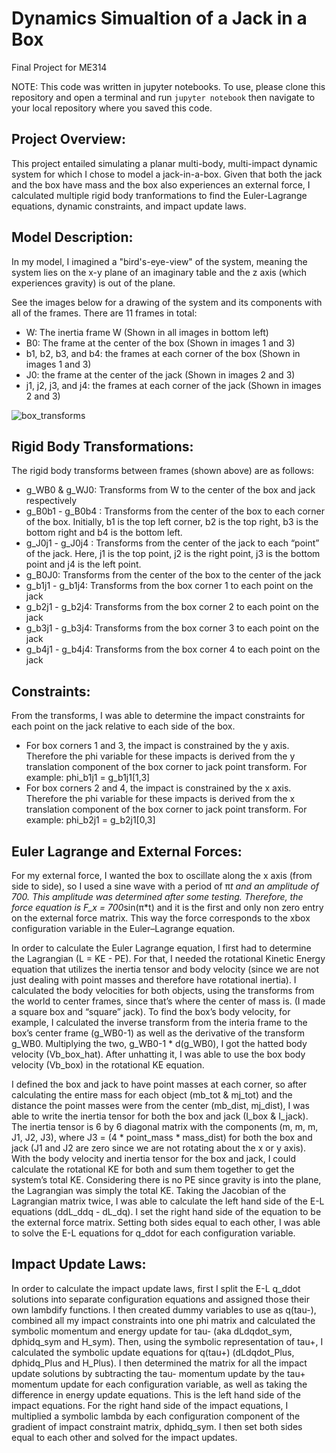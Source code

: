 # Dynamics Simualtion of a Jack in a Box
Final Project for ME314

NOTE:
This code was written in jupyter notebooks. To use, please clone this repository and open a terminal and run `jupyter notebook` then navigate to your local repository where you saved this code. 

## Project Overview:
This project entailed simulating a planar multi-body, multi-impact dynamic system for which I chose to model a jack-in-a-box. Given that both the jack and the box have mass and the box also experiences an external force, I calculated multiple rigid body tranformations to find the Euler-Lagrange equations, dynamic constraints, and impact update laws.

## Model Description:
In my model, I imagined a "bird's-eye-view" of the system, meaning the system lies on the x-y plane of an imaginary table and the z axis (which experiences gravity) is out of the plane. 

See the images below for a drawing of the system and its components with all of the frames. There are 11 frames in total:
* W: The inertia frame W (Shown in all images in bottom left)
* B0: The frame at the center of the box (Shown in images 1 and 3)
* b1, b2, b3, and b4: the frames at each corner of the box (Shown in images 1 and 3)
* J0: the frame at the center of the jack (Shown in images 2 and 3)
* j1, j2, j3, and j4: the frames at each corner of the jack (Shown in images 2 and 3)

![box_transforms](https://user-images.githubusercontent.com/70979347/105276419-f3cca900-5b66-11eb-8eab-86fcacb1767d.png)

## Rigid Body Transformations:
The rigid body transforms between frames (shown above) are as follows:
* g_WB0 & g_WJ0: Transforms from W to the center of the box and jack respectively
* g_B0b1 - g_B0b4 : Transforms from the center of the box to each corner of the box. Initially, b1 is the top left corner, b2 is the top right, b3 is the bottom right and b4 is the bottom left. 
* g_J0j1 - g_J0j4 : Transforms from the center of the jack to each “point” of the jack. Here, j1 is the top point, j2 is the right point, j3 is the bottom point and j4 is the left point. 
* g_B0J0: Transforms from the center of the box to the center of the jack
* g_b1j1 - g_b1j4: Transforms from the box corner 1 to each point on the jack
* g_b2j1 - g_b2j4: Transforms from the box corner 2  to each point on the jack
* g_b3j1 - g_b3j4: Transforms from the box corner 3 to each point on the jack
* g_b4j1 - g_b4j4: Transforms from the box corner 4 to each point on the jack

## Constraints:
From the transforms, I was able to determine the impact constraints for each point on the jack relative to each side of the box. 
* For box corners 1 and 3, the impact is constrained by the y axis. Therefore the phi variable for these impacts is derived from the y translation component of the box corner to jack point transform. For example: phi_b1j1 = g_b1j1[1,3]
* For box corners 2 and 4, the impact is constrained by the x axis. Therefore the phi variable for these impacts is derived from the x translation component of the box corner to jack point transform. For example: phi_b2j1 = g_b2j1[0,3]

## Euler Lagrange and External Forces:
For my external force, I wanted the box to oscillate along the x axis (from side to side), so I used a sine wave with a period of π*t and an amplitude of 700. This amplitude was determined after some testing. Therefore, the force equation is F_x = 700*sin(π*t) and it is the first and only non zero entry on the external force matrix. This way the force corresponds to the xbox configuration variable in the Euler–Lagrange equation. 

In order to calculate the Euler Lagrange equation, I first had to determine the Lagrangian (L = KE - PE). For that, I needed the rotational Kinetic Energy equation that utilizes the inertia tensor and body velocity (since we are not just dealing with point masses and therefore have rotational inertia). I calculated the body velocities for both objects, using the transforms from the world to center frames, since that’s where the center of mass is. (I made a square box and “square” jack). To find the box’s body velocity, for example, I calculated the inverse transform from the interia frame to the box’s center frame (g_WB0-1) as well as the derivative of the transform g_WB0. Multiplying the two, g_WB0-1 * d(g_WB0), I got the hatted body velocity (Vb_box_hat). After unhatting it, I was able to use the box body velocity (Vb_box) in the rotational KE equation.

I defined the box and jack to have point masses at each corner, so after calculating the entire mass for each object (mb_tot & mj_tot) and the distance the point masses were from the center (mb_dist, mj_dist), I was able to write the inertia tensor for both the box and jack (I_box & I_jack). The inertia tensor is 6 by 6 diagonal matrix with the components (m, m, m, J1, J2, J3), where J3 = (4 * point_mass * mass_dist) for both the box and jack (J1 and J2 are zero since we are not rotating about the x or y axis). With the body velocity and inertia tensor for the box and jack, I could calculate the rotational KE for both and sum them together to get the system’s total KE. Considering there is no PE since gravity is into the plane, the Lagrangian was simply the total KE. Taking the Jacobian of the Lagrangian matrix twice, I was able to calculate the left hand side of the E-L equations (ddL_ddq - dL_dq). I set the right hand side of the equation to be the external force matrix. Setting both sides equal to each other, I was able to solve the E-L equations for q_ddot for each configuration variable.

## Impact Update Laws:
In order to calculate the impact update laws, first I split the E-L q_ddot solutions into separate configuration equations and assigned those their own lambdify functions. I then created dummy variables to use as q(tau-), combined all my impact constraints into one phi matrix and calculated the symbolic momentum and energy update for tau- (aka dLdqdot_sym,  dphidq_sym and H_sym). Then, using the symbolic representation of tau+, I calculated the symbolic update equations for q(tau+) (dLdqdot_Plus, dphidq_Plus and H_Plus). I then determined the matrix for all the impact update solutions by subtracting the tau- momentum update by the tau+ momentum update for each configuration variable, as well as taking the difference in energy update equations. This is the left hand side of the impact equations. For the right hand side of the impact equations, I multiplied a symbolic lambda by each configuration component of the gradient of impact constraint matrix, dphidq_sym. I then set both sides equal to each other and solved for the impact updates. 
